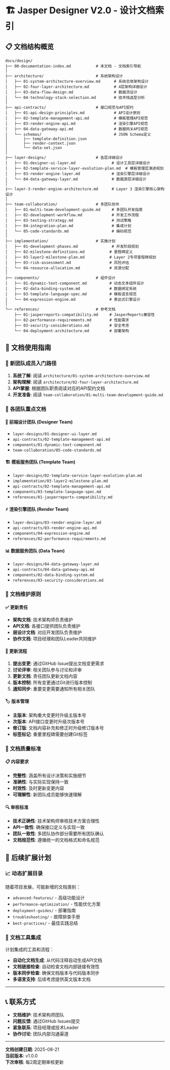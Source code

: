 # 🏗️ Jasper Designer V2.0 - 设计文档索引

## 📋 文档结构概览

```
docs/design/
├── 00-documentation-index.md           # 本文档 - 文档索引导航
│
├── architecture/                       # 系统架构设计
│   ├── 01-system-architecture-overview.md      # 系统总体架构设计
│   ├── 02-four-layer-architecture.md           # 4层架构详细设计
│   ├── 03-data-flow-design.md                  # 数据流设计
│   └── 04-technology-stack-selection.md        # 技术栈选型分析
│
├── api-contracts/                      # 接口规范与API契约
│   ├── 01-api-design-principles.md             # API设计原则
│   ├── 02-template-management-api.md           # 模板管理API规范
│   ├── 03-render-engine-api.md                 # 渲染引擎API规范
│   ├── 04-data-gateway-api.md                  # 数据网关API规范
│   └── schemas/                                # JSON Schema定义
│       ├── template-definition.json
│       ├── render-context.json
│       └── data-set.json
│
├── layer-designs/                      # 各层详细设计
│   ├── 01-designer-ui-layer.md                # 设计工具层详细设计
│   ├── 02-template-service-layer-evolution-plan.md  # 模板管理层演进规划
│   ├── 03-render-engine-layer.md              # 渲染引擎层详细设计
│   └── 04-data-gateway-layer.md               # 数据源层详细设计
│
├── layer-3-render-engine-architecture.md      # Layer 3 渲染引擎核心架构设计
│
├── team-collaboration/                 # 多团队协作
│   ├── 01-multi-team-development-guide.md     # 多团队开发指南
│   ├── 02-development-workflow.md             # 开发工作流程
│   ├── 03-testing-strategy.md                 # 测试策略
│   ├── 04-integration-plan.md                 # 集成计划
│   └── 05-code-standards.md                   # 编码规范
│
├── implementation/                     # 实施计划
│   ├── 01-development-phases.md               # 开发阶段规划
│   ├── 02-milestone-definitions.md           # 里程碑定义
│   ├── 03-layer2-milestone-plan.md           # Layer 2专项里程碑规划
│   ├── 03-risk-assessment.md                 # 风险评估
│   └── 04-resource-allocation.md             # 资源分配
│
├── components/                         # 组件设计
│   ├── 01-dynamic-text-component.md          # 动态文本组件设计
│   ├── 02-data-binding-system.md             # 数据绑定系统
│   ├── 03-template-language-spec.md          # 模板语言规范
│   └── 04-expression-engine.md               # 表达式引擎设计
│
└── references/                         # 参考文档
    ├── 01-jasperreports-compatibility.md     # JasperReports兼容性
    ├── 02-performance-requirements.md        # 性能需求
    ├── 03-security-considerations.md         # 安全考虑
    └── 04-deployment-architecture.md         # 部署架构
```

## 🎯 文档使用指南

### 📖 **新团队成员入门路径**
1. **系统了解**: 阅读 `architecture/01-system-architecture-overview.md`
2. **架构理解**: 阅读 `architecture/02-four-layer-architecture.md`  
3. **API掌握**: 根据团队职责阅读对应的API契约文档
4. **开发准备**: 阅读 `team-collaboration/01-multi-team-development-guide.md`

### 👥 **各团队重点文档**

#### 🎨 **前端设计团队 (Designer Team)**
- `layer-designs/01-designer-ui-layer.md`
- `api-contracts/02-template-management-api.md`
- `components/01-dynamic-text-component.md`
- `team-collaboration/05-code-standards.md`

#### 🏗️ **模板服务团队 (Template Team)**  
- `layer-designs/02-template-service-layer-evolution-plan.md`
- `implementation/03-layer2-milestone-plan.md`
- `api-contracts/02-template-management-api.md`
- `components/03-template-language-spec.md`
- `references/01-jasperreports-compatibility.md`

#### ⚡ **渲染引擎团队 (Render Team)**
- `layer-designs/03-render-engine-layer.md`
- `api-contracts/03-render-engine-api.md`
- `components/04-expression-engine.md`
- `references/02-performance-requirements.md`

#### 📊 **数据服务团队 (Data Team)**
- `layer-designs/04-data-gateway-layer.md`
- `api-contracts/04-data-gateway-api.md`
- `components/02-data-binding-system.md`
- `references/03-security-considerations.md`

### 🔄 **文档维护原则**

#### ✅ **更新责任**
- **架构文档**: 技术架构师负责维护
- **API文档**: 各接口提供团队负责维护
- **层设计文档**: 对应开发团队负责维护
- **协作文档**: 项目经理和团队Leader共同维护

#### 📝 **更新流程**
1. **提出变更**: 通过GitHub Issue提出文档变更需求
2. **讨论评审**: 相关团队参与讨论和评审
3. **更新文档**: 责任团队更新文档内容
4. **版本控制**: 所有变更通过Git进行版本控制
5. **通知同步**: 重要变更需要通知所有相关团队

#### 🏷️ **版本管理**
- **主版本**: 架构重大变更时升级主版本号
- **次版本**: API接口变更时升级次版本号  
- **修订版**: 文档内容补充和修正时升级修订版本号
- **标签标记**: 重要里程碑需要创建Git标签

### 🎯 **文档质量标准**

#### 📋 **内容要求**
- **完整性**: 涵盖所有设计决策和实施细节
- **准确性**: 与实际实现保持一致
- **时效性**: 及时更新变更内容
- **可理解性**: 新团队成员能够快速理解

#### 🔍 **审核标准**
- **技术正确性**: 技术架构师审核技术方案合理性
- **API一致性**: 确保接口定义与实现一致
- **团队一致性**: 多团队协作部分需要所有团队确认
- **文档规范性**: 遵循统一的文档格式和命名规范

## 🚀 **后续扩展计划**

### 📈 **动态扩展目录**
随着项目发展，可能新增的文档类别：
- `advanced-features/` - 高级功能设计
- `performance-optimization/` - 性能优化方案
- `deployment-guides/` - 部署指南
- `troubleshooting/` - 故障排查手册
- `best-practices/` - 最佳实践总结

### 🔄 **文档工具集成**
计划集成的工具和流程：
- **自动化文档生成**: 从代码注释自动生成API文档
- **文档链接检查**: 自动检查文档内部链接有效性
- **版本同步检查**: 确保文档版本与代码版本同步
- **多语言支持**: 后续考虑提供英文版本文档

---

## 📞 联系方式

- **文档维护**: 技术架构师团队
- **问题反馈**: 通过GitHub Issues提交
- **紧急联系**: 项目经理或技术Leader
- **协作讨论**: 团队内部沟通渠道

---

**文档创建日期**: 2025-08-21  
**当前版本**: v1.0.0  
**下次审核**: 每2周定期审核更新